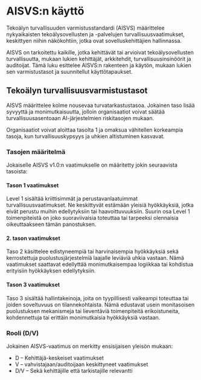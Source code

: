 # AISVS:n käyttö

Tekoälyn turvallisuuden varmistusstandardi (AISVS) määrittelee nykyaikaisten tekoälysovellusten ja -palvelujen turvallisuusvaatimukset, keskittyen niihin näkökohtiin, jotka ovat sovelluskehittäjien hallinnassa.

AISVS on tarkoitettu kaikille, jotka kehittävät tai arvioivat tekoälysovellusten turvallisuutta, mukaan lukien kehittäjät, arkkitehdit, turvallisuusinsinöörit ja auditoijat. Tämä luku esittelee AISVS:n rakenteen ja käytön, mukaan lukien sen varmistustasot ja suunnitellut käyttötapaukset.

## Tekoälyn turvallisuusvarmistustasot

AISVS määrittelee kolme nousevaa turvatarkastustasoa. Jokainen taso lisää syvyyttä ja monimutkaisuutta, jolloin organisaatiot voivat säätää turvallisuusasentoaan AI-järjestelmien riskitasojen mukaan.

Organisaatiot voivat aloittaa tasolta 1 ja omaksua vähitellen korkeampia tasoja, kun turvallisuuskypsyys ja uhkien altistuminen kasvavat.

### Tasojen määritelmä

Jokaiselle AISVS v1.0:n vaatimukselle on määritetty jokin seuraavista tasoista:

#### Tason 1 vaatimukset

Level 1 sisältää kriittisimmät ja perustavanlaatuimmat turvallisuusvaatimukset. Ne keskittyvät estämään yleisiä hyökkäyksiä, jotka eivät perustu muihin edellytyksiin tai haavoittuvuuksiin. Suurin osa Level 1 toimenpiteistä on joko suoraviivaisia toteuttaa tai tarpeeksi olennaisia oikeuttaakseen tämän panostuksen.

#### 2. tason vaatimukset

Taso 2 käsittelee edistyneempiä tai harvinaisempia hyökkäyksiä sekä kerrostettuja puolustusjärjestelmiä laajalle leviäviä uhkia vastaan. Nämä vaatimukset saattavat edellyttää monimutkaisempaa logiikkaa tai kohdistua erityisiin hyökkäyksen edellytyksiin.

#### Tason 3 vaatimukset

Taso 3 sisältää hallintakeinoja, joita on tyypillisesti vaikeampi toteuttaa tai joiden soveltuvuus on tilannekohtaista. Nämä edustavat usein monitasoisen puolustuksen mekanismeja tai lieventäviä toimenpiteitä erikoistuneita, kohdennettuja tai erittäin monimutkaisia hyökkäyksiä vastaan.

### Rooli (D/V)

Jokainen AISVS-vaatimus on merkitty ensisijaisen yleisön mukaan:

* D – Kehittäjä-keskeiset vaatimukset
* V – vahvistajaan/auditoijaan keskittyneet vaatimukset
* D/V – Sekä kehittäjille että tarkistajille relevantti

